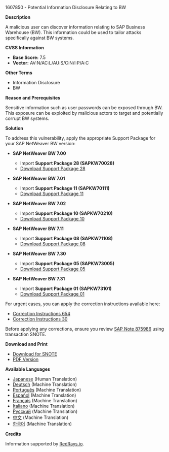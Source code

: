 1607850 - Potential Information Disclosure Relating to BW

**Description**

A malicious user can discover information relating to SAP Business Warehouse (BW). This information could be used to tailor attacks specifically against BW systems.

**CVSS Information**

- **Base Score:** 7.5
- **Vector:** AV:N/AC:L/AU:S/C:N/I:P/A:C

**Other Terms**

- Information Disclosure
- BW

**Reason and Prerequisites**

Sensitive information such as user passwords can be exposed through BW. This exposure can be exploited by malicious actors to target and potentially corrupt BW systems.

**Solution**

To address this vulnerability, apply the appropriate Support Package for your SAP NetWeaver BW version:

- **SAP NetWeaver BW 7.00**
  - Import **Support Package 28 (SAPKW70028)**
  - [Download Support Package 28](https://me.sap.com/supportpackage/SAPKW70028)

- **SAP NetWeaver BW 7.01**
  - Import **Support Package 11 (SAPKW70111)**
  - [Download Support Package 11](https://me.sap.com/supportpackage/SAPKW70111)

- **SAP NetWeaver BW 7.02**
  - Import **Support Package 10 (SAPKW70210)**
  - [Download Support Package 10](https://me.sap.com/supportpackage/SAPKW70210)

- **SAP NetWeaver BW 7.11**
  - Import **Support Package 08 (SAPKW71108)**
  - [Download Support Package 08](https://me.sap.com/supportpackage/SAPKW71108)

- **SAP NetWeaver BW 7.30**
  - Import **Support Package 05 (SAPKW73005)**
  - [Download Support Package 05](https://me.sap.com/supportpackage/SAPKW73005)

- **SAP NetWeaver BW 7.31**
  - Import **Support Package 01 (SAPKW73101)**
  - [Download Support Package 01](https://me.sap.com/supportpackage/SAPKW73101)

For urgent cases, you can apply the correction instructions available here:
- [Correction Instructions 654](https://me.sap.com/corrins/0001607850/654)
- [Correction Instructions 30](https://me.sap.com/corrins/0001607850/30)

Before applying any corrections, ensure you review [SAP Note 875986](https://me.sap.com/notes/0001607850/875986) using transaction SNOTE.

**Download and Print**

- [Download for SNOTE](https://notesdownloads.sap.com/note/0040000009548542017)
- [PDF Version](https://me.sap.com/sap/support/sfm/notes/print/0001607850?language=en-US&token=3EFBC22054B5500379BB8558FF65E730)

**Available Languages**

- [Japanese](https://me.sap.com/notes/0001607850/J) (Human Translation)
- [Deutsch](https://me.sap.com/notes/0001607850/D) (Machine Translation)
- [Português](https://me.sap.com/notes/0001607850/P) (Machine Translation)
- [Español](https://me.sap.com/notes/0001607850/S) (Machine Translation)
- [Français](https://me.sap.com/notes/0001607850/F) (Machine Translation)
- [Italiano](https://me.sap.com/notes/0001607850/I) (Machine Translation)
- [Русский](https://me.sap.com/notes/0001607850/R) (Machine Translation)
- [中文](https://me.sap.com/notes/0001607850/1) (Machine Translation)
- [한국어](https://me.sap.com/notes/0001607850/3) (Machine Translation)

**Credits**

Information supported by [RedRays.io](https://redrays.io).